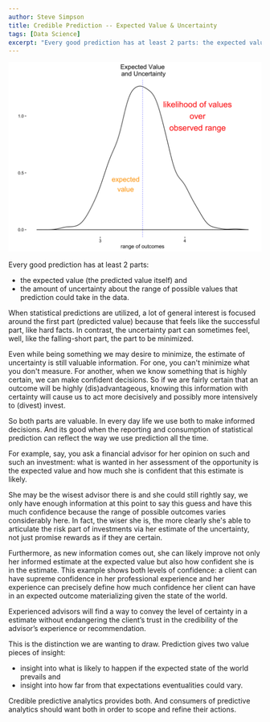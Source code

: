 ```yaml
---
author: Steve Simpson
title: Credible Prediction -- Expected Value & Uncertainty
tags: [Data Science]
excerpt: "Every good prediction has at least 2 parts: the expected value and the uncertainty around it."
---
```


![](/images/predict_expected_value_range.png)


Every good prediction has at least 2 parts: 

- the expected value (the predicted value itself) and 
- the amount of uncertainty about the range of possible values that prediction could take in the data. 


When statistical predictions are utilized, a lot of general interest is focused around the first part (predicted value) because that feels like the successful part, like hard facts. In contrast, the uncertainty part can sometimes feel, well, like the falling-short part, the part to be minimized. 

Even while being something we may desire to minimize, the estimate of uncertainty is still valuable information. For one, you can't minimize what you don't measure. For another, when we know something that is highly certain, we can make confident decisions. So if we are fairly certain that an outcome will be highly (dis)advantageous, knowing this information with certainty will cause us to act more decisively and possibly more intensively to (divest) invest. 

So both parts are valuable. In every day life we use both to make informed decisions. And its good when the reporting and consumption of statistical prediction can reflect the way we use prediction all the time.

For example, say, you ask a financial advisor for her opinion on such and such an investment: what is wanted in her assessment of the opportunity is the expected value and how much she is confident that this estimate is likely. 

She may be the wisest advisor there is and she could still rightly say, we only have enough information at this point to say this guess and have this much confidence because the range of possible outcomes varies considerably here. In fact, the wiser she is, the more clearly she's able to articulate the risk part of investments via her estimate of the uncertainty, not just promise rewards as if they are certain. 

Furthermore, as new information comes out, she can likely improve not only her informed estimate at the expected value but also how confident she is in the estimate. This example shows both levels of confidence: a client can have supreme confidence in her professional experience and her experience can precisely define how much confidence her client can have in an expected outcome materializing given the state of the world. 

Experienced advisors will find a way to convey the level of certainty in a estimate without endangering the client’s trust in the credibility of the advisor’s experience or recommendation. 

This is the distinction we are wanting to draw. Prediction gives two value pieces of insight: 

- insight into what is likely to happen if the expected state of the world prevails and 
- insight into how far from that expectations eventualities could vary.

Credible predictive analytics provides both. And consumers of predictive analytics should want both in order to scope and refine their actions.

